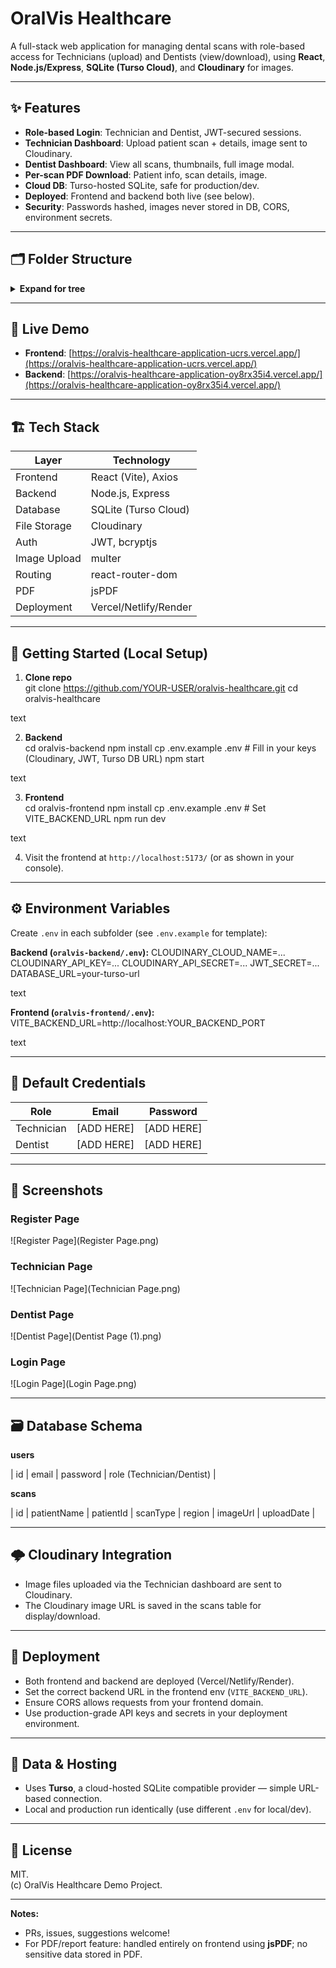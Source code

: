 
# OralVis Healthcare

A full-stack web application for managing dental scans with role-based access for Technicians (upload) and Dentists (view/download), using **React**, **Node.js/Express**, **SQLite (Turso Cloud)**, and **Cloudinary** for images.

---

## ✨ Features

- **Role-based Login**: Technician and Dentist, JWT-secured sessions.
- **Technician Dashboard**: Upload patient scan + details, image sent to Cloudinary.
- **Dentist Dashboard**: View all scans, thumbnails, full image modal.
- **Per-scan PDF Download**: Patient info, scan details, image.
- **Cloud DB**: Turso-hosted SQLite, safe for production/dev.
- **Deployed**: Frontend and backend both live (see below).
- **Security**: Passwords hashed, images never stored in DB, CORS, environment secrets.

---

## 🗂 Folder Structure

<details> 
<summary><b>Expand for tree</b></summary>
 
 ```
 
oralvis-backend
├── config/
├── controllers/
├── middleware/
├── models/
├── node_modules/
├── routes/
├── .env
├── .gitignore
├── index.js
├── package-lock.json
├── package.json
├── vercel.json

oralvis-frontend
├── dist/
├── node_modules/
├── public/
├── src/
├── .gitignore
├── eslint.config.js
├── index.html
├── package-lock.json
├── package.json
├── README.md
├── vercel.json
├── vite.config.js
```
text
</details>

---

## 🔗 Live Demo

- **Frontend**: [https://oralvis-healthcare-application-ucrs.vercel.app/](https://oralvis-healthcare-application-ucrs.vercel.app/)
- **Backend**: [https://oralvis-healthcare-application-oy8rx35i4.vercel.app/](https://oralvis-healthcare-application-oy8rx35i4.vercel.app/)

---

## 🏗️ Tech Stack

| Layer         | Technology            |
| ------------- | --------------------- |
| Frontend      | React (Vite), Axios   |
| Backend       | Node.js, Express      |
| Database      | SQLite (Turso Cloud)  |
| File Storage  | Cloudinary            |
| Auth          | JWT, bcryptjs         |
| Image Upload  | multer                |
| Routing       | react-router-dom      |
| PDF           | jsPDF                 |
| Deployment    | Vercel/Netlify/Render |

---

## 📝 Getting Started (Local Setup)

1. **Clone repo**  
git clone https://github.com/YOUR-USER/oralvis-healthcare.git
cd oralvis-healthcare

text

2. **Backend**  
cd oralvis-backend
npm install
cp .env.example .env # Fill in your keys (Cloudinary, JWT, Turso DB URL)
npm start

text

3. **Frontend**  
cd oralvis-frontend
npm install
cp .env.example .env # Set VITE_BACKEND_URL
npm run dev

text

4. Visit the frontend at `http://localhost:5173/` (or as shown in your console).

---

## ⚙️ Environment Variables

Create `.env` in each subfolder (see `.env.example` for template):

**Backend (`oralvis-backend/.env`):**
CLOUDINARY_CLOUD_NAME=...
CLOUDINARY_API_KEY=...
CLOUDINARY_API_SECRET=...
JWT_SECRET=...
DATABASE_URL=your-turso-url

text

**Frontend (`oralvis-frontend/.env`):**
VITE_BACKEND_URL=http://localhost:YOUR_BACKEND_PORT

text

---

## 👤 Default Credentials

| Role        | Email             | Password  |
| ----------- | ----------------- | --------- |
| Technician  | [ADD HERE]        | [ADD HERE]|
| Dentist     | [ADD HERE]        | [ADD HERE]|

---

## 📸 Screenshots

### Register Page
![Register Page](Register Page.png)

### Technician Page
![Technician Page](Technician Page.png)

### Dentist Page
![Dentist Page](Dentist Page (1).png)

### Login Page
![Login Page](Login Page.png)

---

## 🗃️ Database Schema

**users**

| id | email | password | role (Technician/Dentist) |

**scans**

| id | patientName | patientId | scanType | region | imageUrl | uploadDate |

---

## 🌩️ Cloudinary Integration

- Image files uploaded via the Technician dashboard are sent to Cloudinary.
- The Cloudinary image URL is saved in the scans table for display/download.

---

## 🚀 Deployment

- Both frontend and backend are deployed (Vercel/Netlify/Render).
- Set the correct backend URL in the frontend env (`VITE_BACKEND_URL`).
- Ensure CORS allows requests from your frontend domain.
- Use production-grade API keys and secrets in your deployment environment.

---

## 💾 Data & Hosting

- Uses **Turso**, a cloud-hosted SQLite compatible provider — simple URL-based connection.
- Local and production run identically (use different `.env` for local/dev).

---

## 🧾 License

MIT.  
(c) OralVis Healthcare Demo Project.

---

**Notes:**  
- PRs, issues, suggestions welcome!  
- For PDF/report feature: handled entirely on frontend using **jsPDF**; no sensitive data stored in PDF.
